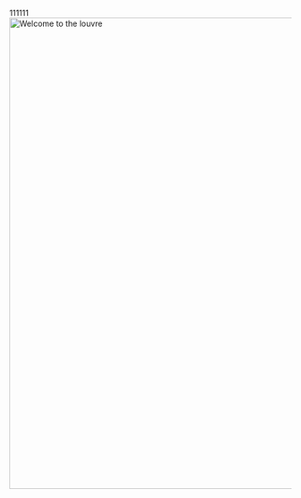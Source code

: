 111111
<img width="1920" height="842" alt="Welcome to the louvre" src="https://github.com/user-attachments/assets/356fedf8-92d4-4c51-bb74-8ba14cdfa84c" />
